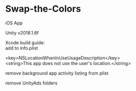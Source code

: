 # Swap-the-Colors
 iOS App

Unity v2018.1.6f  

Xcode build guide:  
add to info.plist  

\<key>NSLocationWhenInUseUsageDescription\</key>  
\<string>This app does not use the user's location.\</string>  

remove background app activity listing from plist  

remove UnityAds folders 
